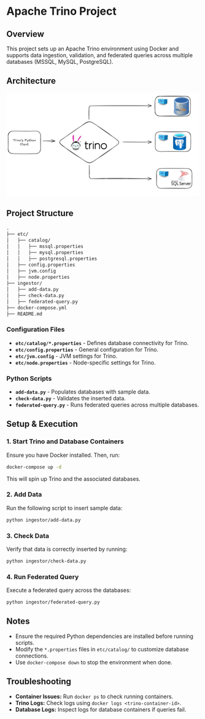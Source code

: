 # Apache Trino Project

## Overview
This project sets up an Apache Trino environment using Docker and supports data ingestion, validation, and federated queries across multiple databases (MSSQL, MySQL, PostgreSQL).

## Architecture

![Project Architecture](./trino%20project.png)

## Project Structure
```
.
├── etc/
│   ├── catalog/
│   │   ├── mssql.properties
│   │   ├── mysql.properties
│   │   ├── postgresql.properties
│   ├── config.properties
│   ├── jvm.config
│   ├── node.properties
├── ingestor/
│   ├── add-data.py
│   ├── check-data.py
│   ├── federated-query.py
├── docker-compose.yml
├── README.md
```

### Configuration Files
- **`etc/catalog/*.properties`** - Defines database connectivity for Trino.
- **`etc/config.properties`** - General configuration for Trino.
- **`etc/jvm.config`** - JVM settings for Trino.
- **`etc/node.properties`** - Node-specific settings for Trino.

### Python Scripts
- **`add-data.py`** - Populates databases with sample data.
- **`check-data.py`** - Validates the inserted data.
- **`federated-query.py`** - Runs federated queries across multiple databases.

## Setup & Execution

### 1. Start Trino and Database Containers
Ensure you have Docker installed. Then, run:
```sh
docker-compose up -d
```
This will spin up Trino and the associated databases.

### 2. Add Data
Run the following script to insert sample data:
```sh
python ingestor/add-data.py
```

### 3. Check Data
Verify that data is correctly inserted by running:
```sh
python ingestor/check-data.py
```

### 4. Run Federated Query
Execute a federated query across the databases:
```sh
python ingestor/federated-query.py
```

## Notes
- Ensure the required Python dependencies are installed before running scripts.
- Modify the `*.properties` files in `etc/catalog/` to customize database connections.
- Use `docker-compose down` to stop the environment when done.

## Troubleshooting
- **Container Issues:** Run `docker ps` to check running containers.
- **Trino Logs:** Check logs using `docker logs <trino-container-id>`.
- **Database Logs:** Inspect logs for database containers if queries fail.